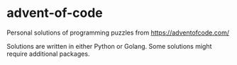 # advent-of-code
Personal solutions of programming puzzles from https://adventofcode.com/

Solutions are written in either Python or Golang. Some solutions might require additional packages.
